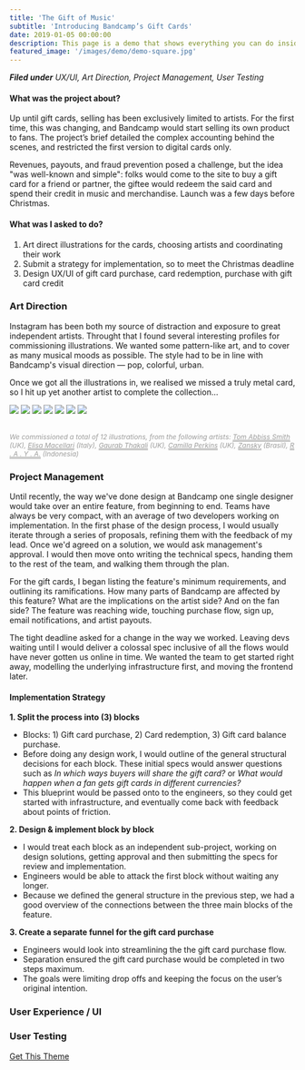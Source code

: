 ```yaml
---
title: 'The Gift of Music'
subtitle: 'Introducing Bandcamp’s Gift Cards'
date: 2019-01-05 00:00:00
description: This page is a demo that shows everything you can do inside portfolio and blog posts.
featured_image: '/images/demo/demo-square.jpg'
---
```


_**Filed under** UX/UI, Art Direction, Project Management, User Testing_

#### What was the project about?
Up until gift cards, selling has been exclusively limited to artists. For the first time, this was changing, and Bandcamp would start selling its own product to fans. The project’s brief detailed the complex accounting behind the scenes, and restricted the first version to digital cards only.

Revenues, payouts, and fraud prevention posed a challenge, but the idea "was well-known and simple": folks would come to the site to buy a gift card for a friend or partner, the giftee would redeem the said card and spend their credit in music and merchandise. Launch was a few days before Christmas.


#### What was I asked to do?
1. Art direct illustrations for the cards, choosing artists and coordinating their work
2. Submit a strategy for implementation, so to meet the Christmas deadline
3. Design UX/UI of gift card purchase, card redemption, purchase with gift card credit


### Art Direction
Instagram has been both my source of distraction and exposure to great independent artists. Throught that I found several interesting profiles for commissioning illustrations. We wanted some pattern-like art, and to cover as many musical moods as possible. The style had to be in line with Bandcamp's visual direction — pop, colorful, urban.

Once we got all the illustrations in, we realised we missed a truly metal card, so I hit up yet another artist to complete the collection&hellip;

<div class="gallery" data-columns="1" style="max-width:850px;">
	<img src="/images/cards/00-bandcamp-gift-cards.jpg">
  <img src="/images/cards/01-abiss.jpg">
  <img src="/images/cards/02-macellari.jpg">
  <img src="/images/cards/03-garaub.jpg">
  <img src="/images/cards/04-perkins.jpg">
	<img src="/images/cards/05-zansky.jpg">
  <img src="/images/cards/06-raya.jpg">
</div>

<p style="font-size: 85%; color: #9c9c9b; margin-top: 30px; font-style: italic;">We commissioned a total of 12 illustrations, from the following artists: <a style="color: #9c9c9b; border-bottom: 1px solid #9c9c9b;" href="https://www.instagram.com/tomabbisssmithart/">Tom Abbiss Smith</a> (UK), <a style="color: #9c9c9b; border-bottom: 1px solid #9c9c9b;" href="https://www.instagram.com/elisamacellari/">Elisa Macellari</a> (Italy), <a style="color: #9c9c9b; border-bottom: 1px solid #9c9c9b;" href="https://www.instagram.com/gaurabthakali/?hl=en">Gaurab Thakali</a> (UK), <a style="color: #9c9c9b; border-bottom: 1px solid #9c9c9b;" href="https://www.instagram.com/camperksillustration/">Camilla Perkins</a> (UK), <a style="color: #9c9c9b; border-bottom: 1px solid #9c9c9b;" href="http://www.zansky.com.br/">Zansky</a> (Brasil), <a style="color: #9c9c9b; border-bottom: 1px solid #9c9c9b;" href="https://www.instagram.com/rayatheink/">R . A . Y . A.</a> (Indonesia)</p>


### Project Management
Until recently, the way we've done design at Bandcamp one single designer would take over an entire feature, from beginning to end. Teams have always be very compact, with an average of two developers working on implementation. In the first phase of the design process, I would usually iterate through a series of proposals, refining them with the feedback of my lead. Once we'd agreed on a solution, we would ask management's approval. I would then move onto writing the technical specs, handing them to the rest of the team, and walking them through the plan.

For the gift cards, I began listing the feature's minimum requirements, and outlining its ramifications. How many parts of Bandcamp are affected by this feature? What are the implications on the artist side? And on the fan side? The feature was reaching wide, touching purchase flow, sign up, email notifications, and artist payouts.

The tight deadline asked for a change in the way we worked. Leaving devs waiting until I would deliver a colossal spec inclusive of all the flows would have never gotten us online in time. We wanted the team to get started right away, modelling the underlying infrastructure first, and moving the frontend later.


#### Implementation Strategy

**1. Split the process into (3) blocks**
* Blocks: 1) Gift card purchase, 2) Card redemption, 3) Gift card balance purchase.
* Before doing any design work, I would outline of the general structural decisions for each block. These initial specs would answer questions such as _In which ways buyers will share the gift card?_ or _What would happen when a fan gets gift cards in different currencies?_
* This blueprint would be passed onto to the engineers, so they could get started with infrastructure, and eventually come back with feedback about points of friction.

**2. Design & implement block by block**
* I would treat each block as an independent sub-project, working on design solutions, getting approval and then submitting the specs for review and implementation.
* Engineers would be able to attack the first block without waiting any longer.
* Because we defined the general structure in the previous step, we had a good overview of the connections between the three main blocks of the feature.

**3. Create a separate funnel for the gift card purchase**
* Engineers would look into streamlining the the gift card purchase flow.
* Separation ensured the gift card purchase would be completed in two steps maximum.
* The goals were limiting drop offs and keeping the focus on the user’s original intention.<br/>




### User Experience / UI

### User Testing



<a href="https://jekyllthemes.io/theme/duet-portfolio-jekyll-theme" class="button button--large">Get This Theme</a>
